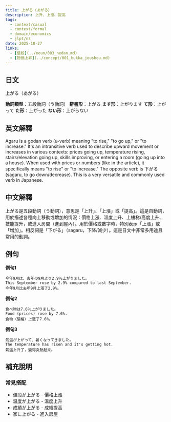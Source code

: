 ```yaml
---
title: 上がる（あがる）
description: 上升、上漲、提高
tags:
  - context/casual
  - context/formal
  - domain/economics
  - jlpt/n3
date: 2025-10-27
links:
  - [値段](../noun/003_nedan.md)
  - [物価上昇](../concept/001_bukka_joushou.md)
---
```


## 日文
上がる（あがる）

**動詞類型**：五段動詞（う動詞）
**辭書形**：上がる
**ます形**：上がります
**て形**：上がって
**た形**：上がった
**ない形**：上がらない

## 英文解釋
Agaru is a godan verb (u-verb) meaning "to rise," "to go up," or "to increase." It's an intransitive verb used to describe upward movement or increases in various contexts: prices going up, temperature rising, stairs/elevation going up, skills improving, or entering a room (going up into a house). When used with prices or numbers (like in the article), it specifically means "to rise" or "to increase." The opposite verb is 下がる (sagaru, to go down/decrease). This is a very versatile and commonly used verb in Japanese.

## 中文解釋
上がる是五段動詞（う動詞），意思是「上升」、「上漲」或「提高」。這是自動詞，用於描述各種向上移動或增加的情況：價格上漲、溫度上升、上樓梯/高度上升、技能提升，或進入房間（進到屋內）。用於價格或數字時，特別表示「上漲」或「增加」。相反詞是「下がる」（sagaru，下降/減少）。這是日文中非常多用途且常用的動詞。

## 例句

**例句1**
```
今年9月は、去年の9月より2.9％上がりました。
This September rose by 2.9% compared to last September.
今年9月比去年9月上漲了2.9%。
```

**例句2**
```
食べ物は7.6％上がりました。
Food (prices) rose by 7.6%.
食物（價格）上漲了7.6%。
```

**例句3**
```
気温が上がって、暑くなってきました。
The temperature has risen and it's getting hot.
氣溫上升了，變得炎熱起來。
```

## 補充說明

### 常見搭配
- 値段が上がる - 價格上漲
- 温度が上がる - 溫度上升
- 成績が上がる - 成績提高
- 家に上がる - 進入房屋
